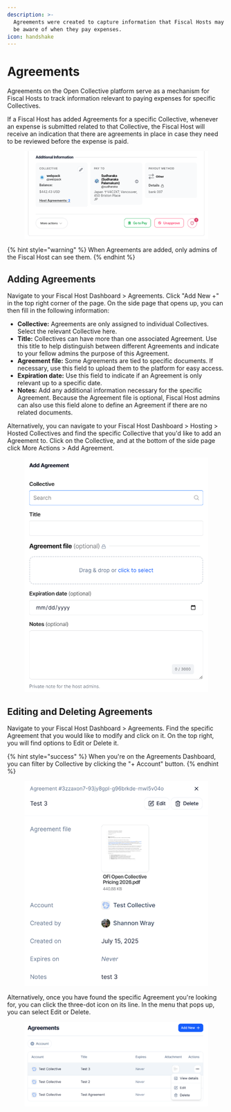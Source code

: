 ```yaml
---
description: >-
  Agreements were created to capture information that Fiscal Hosts may need to
  be aware of when they pay expenses.
icon: handshake
---
```


# Agreements

Agreements on the Open Collective platform serve as a mechanism for Fiscal Hosts to track information relevant to paying expenses for specific Collectives.&#x20;

If a Fiscal Host has added Agreements for a specific Collective, whenever an expense is submitted related to that Collective, the Fiscal Host will receive an indication that there are agreements in place in case they need to be reviewed before the expense is paid.

<figure><img src="../../.gitbook/assets/image.png" alt=""><figcaption></figcaption></figure>

{% hint style="warning" %}
When Agreements are added, only admins of the Fiscal Host can see them.&#x20;
{% endhint %}

## Adding Agreements

Navigate to your Fiscal Host Dashboard > Agreements. Click "Add New +" in the top right corner of the page. On the side page that opens up, you can then fill in the following information:

* **Collective:** Agreements are only assigned to individual Collectives. Select the relevant Collective here.
* **Title:** Collectives can have more than one associated Agreement. Use this title to help distinguish between different Agreements and indicate to your fellow admins the purpose of this Agreement.
* **Agreement file:** Some Agreements are tied to specific documents. If necessary, use this field to upload them to the platform for easy access.
* **Expiration date:** Use this field to indicate if an Agreement is only relevant up to a specific date.&#x20;
* **Notes:** Add any additional information necessary for the specific Agreement. Because the Agreement file is optional, Fiscal Host admins can also use this field alone to define an Agreement if there are no related documents.

Alternatively, you can navigate to your Fiscal Host Dashboard > Hosting > Hosted Collectives and find the specific Collective that you'd like to add an Agreement to. Click on the Collective, and at the bottom of the side page click More Actions > Add Agreement.

<figure><img src="../../.gitbook/assets/image (55).png" alt="Screen shot of the &#x22;Add Agreement&#x22; page."><figcaption></figcaption></figure>

## Editing  and Deleting Agreements

Navigate to your Fiscal Host Dashboard > Agreements. Find the specific Agreement that you would like to modify and click on it. On the top right, you will find options to Edit or Delete it.&#x20;

{% hint style="success" %}
When you're on the Agreements Dashboard, you can filter by Collective by clicking the "+ Account" button.
{% endhint %}

<figure><img src="../../.gitbook/assets/image (56).png" alt="Screen shot of an Agreement details page."><figcaption></figcaption></figure>

Alternatively, once you have found the specific Agreement you're looking for, you can click the three-dot icon on its line. In the menu that pops up, you can select Edit or Delete.

<figure><img src="../../.gitbook/assets/image (57).png" alt="Screen shot of the Agreement dashboard with Edit and Delete options showing."><figcaption></figcaption></figure>
